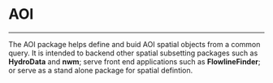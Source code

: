 # AOI
***

The AOI package helps define and buid AOI spatial objects from a common query. It is intended to backend other spatial subsetting packages such as **HydroData** and **nwm**; serve front end applications such as **FlowlineFinder**; or serve as a stand alone package for spatial defintion.

